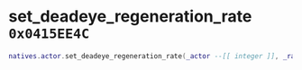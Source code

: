 # set_deadeye_regeneration_rate `0x0415EE4C`

```lua
natives.actor.set_deadeye_regeneration_rate(_actor --[[ integer ]], _rate --[[ number ]], _unk --[[ boolean ]])
```